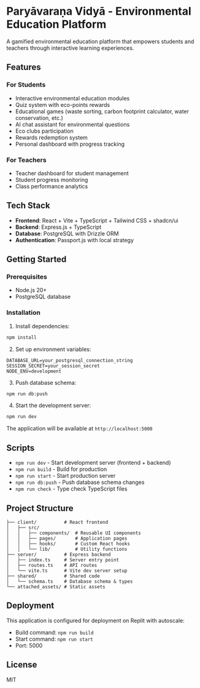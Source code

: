 # Paryāvaraṇa Vidyā - Environmental Education Platform

A gamified environmental education platform that empowers students and teachers through interactive learning experiences.

## Features

### For Students
- Interactive environmental education modules
- Quiz system with eco-points rewards
- Educational games (waste sorting, carbon footprint calculator, water conservation, etc.)
- AI chat assistant for environmental questions
- Eco clubs participation
- Rewards redemption system
- Personal dashboard with progress tracking

### For Teachers
- Teacher dashboard for student management
- Student progress monitoring
- Class performance analytics

## Tech Stack

- **Frontend**: React + Vite + TypeScript + Tailwind CSS + shadcn/ui
- **Backend**: Express.js + TypeScript
- **Database**: PostgreSQL with Drizzle ORM
- **Authentication**: Passport.js with local strategy

## Getting Started

### Prerequisites
- Node.js 20+
- PostgreSQL database

### Installation

1. Install dependencies:
```bash
npm install
```

2. Set up environment variables:
```
DATABASE_URL=your_postgresql_connection_string
SESSION_SECRET=your_session_secret
NODE_ENV=development
```

3. Push database schema:
```bash
npm run db:push
```

4. Start the development server:
```bash
npm run dev
```

The application will be available at `http://localhost:5000`

## Scripts

- `npm run dev` - Start development server (frontend + backend)
- `npm run build` - Build for production
- `npm run start` - Start production server
- `npm run db:push` - Push database schema changes
- `npm run check` - Type check TypeScript files

## Project Structure

```
├── client/          # React frontend
│   ├── src/
│   │   ├── components/  # Reusable UI components
│   │   ├── pages/       # Application pages
│   │   ├── hooks/       # Custom React hooks
│   │   └── lib/         # Utility functions
├── server/          # Express backend
│   ├── index.ts     # Server entry point
│   ├── routes.ts    # API routes
│   └── vite.ts      # Vite dev server setup
├── shared/          # Shared code
│   └── schema.ts    # Database schema & types
└── attached_assets/ # Static assets
```

## Deployment

This application is configured for deployment on Replit with autoscale:

- Build command: `npm run build`
- Start command: `npm run start`
- Port: 5000

## License

MIT
